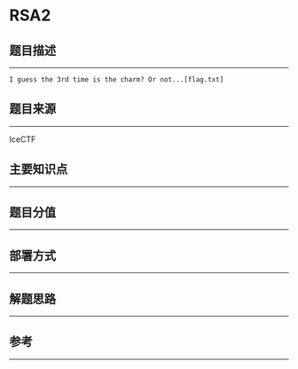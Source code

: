 # RSA2

## 题目描述
---
```
I guess the 3rd time is the charm? Or not...[flag.txt]
```

## 题目来源
---
IceCTF

## 主要知识点
---


## 题目分值
---


## 部署方式
---


## 解题思路
---


## 参考
---
